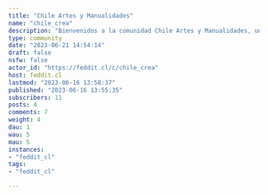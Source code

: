 ```yaml
---
title: "Chile Artes y Manualidades" 
name: "chile_crea"
description: "Bienvenidos a la comunidad Chile Artes y Manualidades, una instancia para compartir nuestros hobbies y arte, buscar datos de insumos, recursos, etc.Si eres chileno y/o resides en Chile y te gusta dibujar, pintar, tejer, etc, este es tu espacio. Desde ya son bienvenidos a hacer suyo este espacio :)"
type: community
date: "2023-06-21 14:54:14"
draft: false
nsfw: false
actor_id: "https://feddit.cl/c/chile_crea"
host: feddit.cl
lastmod: "2023-06-16 13:58:37"
published: "2023-06-16 13:55:35"
subscribers: 11
posts: 4
comments: 7
weight: 4
dau: 1
wau: 5
mau: 5
instances:
- "feddit_cl"
tags: 
- "feddit_cl"

---
```

